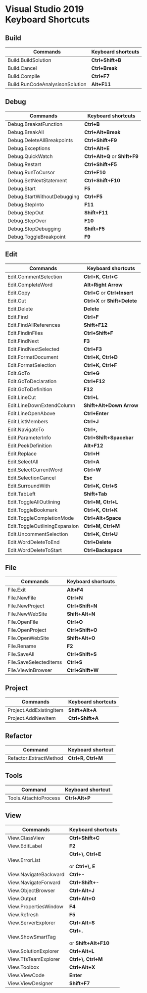 # Visual Studio 2019 <br/>Keyboard Shortcuts


## Build

|Commands|Keyboard shortcuts |
|--------------| - |
|Build.BuildSolution|**Ctrl+Shift+B** |
|Build.Cancel|**Ctrl+Break** |
|Build.Compile|**Ctrl+F7** |
|Build.RunCodeAnalysisonSolution|**Alt+F11**|

## Debug

|Commands|Keyboard shortcuts |
|--------------| - |
|Debug.BreakatFunction|**Ctrl+B**|
|Debug.BreakAll|**Ctrl+Alt+Break**|
|Debug.DeleteAllBreakpoints|**Ctrl+Shift+F9**|
|Debug.Exceptions|**Ctrl+Alt+E**|
|Debug.QuickWatch|**Ctrl+Alt+Q** or **Shift+F9**|
|Debug.Restart|**Ctrl+Shift+F5**|
|Debug.RunToCursor|**Ctrl+F10**|
|Debug.SetNextStatement|**Ctrl+Shift+F10**|
|Debug.Start|**F5**|
|Debug.StartWithoutDebugging|**Ctrl+F5**|
|Debug.StepInto|**F11**|
|Debug.StepOut|**Shift+F11**|
|Debug.StepOver|**F10**|
|Debug.StopDebugging|**Shift+F5**|
|Debug.ToggleBreakpoint|**F9**|

## Edit

|Commands|Keyboard shortcuts |
|--------------| - |
|Edit.CommentSelection|**Ctrl+K**, **Ctrl+C** |
|Edit.CompleteWord|**Alt+Right Arrow** |
|Edit.Copy|**Ctrl+C** or **Ctrl+Insert**|
|Edit.Cut|**Ctrl+X** or **Shift+Delete**|
|Edit.Delete|**Delete** |
|Edit.Find|**Ctrl+F**|
|Edit.FindAllReferences|**Shift+F12**|
|Edit.FindinFiles|**Ctrl+Shift+F**|
|Edit.FindNext|**F3**|
|Edit.FindNextSelected|**Ctrl+F3**|
|Edit.FormatDocument|**Ctrl+K, Ctrl+D** |
|Edit.FormatSelection|**Ctrl+K, Ctrl+F** |
|Edit.GoTo|**Ctrl+G**|
|Edit.GoToDeclaration|**Ctrl+F12**|
|Edit.GoToDefinition|**F12**|
|Edit.LineCut|**Ctrl+L** |
|Edit.LineDownExtendColumn|**Shift+Alt+Down Arrow** |
|Edit.LineOpenAbove|**Ctrl+Enter** |
|Edit.ListMembers|**Ctrl+J** |
|Edit.NavigateTo|**Ctrl+,**|
|Edit.ParameterInfo|**Ctrl+Shift+Spacebar** |
|Edit.PeekDefinition|**Alt+F12** |
|Edit.Replace|**Ctrl+H**|
|Edit.SelectAll|**Ctrl+A**|
|Edit.SelectCurrentWord|**Ctrl+W** |
|Edit.SelectionCancel|**Esc** |
|Edit.SurroundWith|**Ctrl+K, Ctrl+S**|
|Edit.TabLeft|**Shift+Tab** |
|Edit.ToggleAllOutlining|**Ctrl+M, Ctrl+L** |
|Edit.ToggleBookmark|**Ctrl+K, Ctrl+K** |
|Edit.ToggleCompletionMode|**Ctrl+Alt+Space** |
|Edit.ToggleOutliningExpansion|**Ctrl+M, Ctrl+M** |
|Edit.UncommentSelection|**Ctrl+K, Ctrl+U** |
|Edit.WordDeleteToEnd|**Ctrl+Delete** |
|Edit.WordDeleteToStart|**Ctrl+Backspace** |

## File

|Commands|Keyboard shortcuts |
|--------------| - |
|File.Exit|**Alt+F4**|
|File.NewFile|**Ctrl+N**|
|File.NewProject|**Ctrl+Shift+N**|
|File.NewWebSite|**Shift+Alt+N**|
|File.OpenFile|**Ctrl+O**|
|File.OpenProject|**Ctrl+Shift+O**|
|File.OpenWebSite|**Shift+Alt+O**|
|File.Rename|**F2** |
|File.SaveAll|**Ctrl+Shift+S**|
|File.SaveSelectedItems|**Ctrl+S**|
|File.ViewinBrowser|**Ctrl+Shift+W**|

## Project

|Commands|Keyboard shortcuts |
|--------------| - |
|Project.AddExistingItem|**Shift+Alt+A**|
|Project.AddNewItem|**Ctrl+Shift+A**|

## Refactor

|Command|Keyboard shortcut |
|-------------| - |
|Refactor.ExtractMethod|**Ctrl+R, Ctrl+M**|

## Tools

|Command|Keyboard shortcut |
|-------------| - |
|Tools.AttachtoProcess|**Ctrl+Alt+P**|

## View

|Commands|Keyboard shortcuts |
|--------------| - |
|View.ClassView|**Ctrl+Shift+C**|
|View.EditLabel|**F2**|
|View.ErrorList|**Ctrl+\\, Ctrl+E**<br /><br />or **Ctrl+\\, E**|
|View.NavigateBackward|**Ctrl+-**|
|View.NavigateForward|**Ctrl+Shift+-**|
|View.ObjectBrowser|**Ctrl+Alt+J**|
|View.Output|**Ctrl+Alt+O**|
|View.PropertiesWindow|**F4**|
|View.Refresh|**F5** |
|View.ServerExplorer|**Ctrl+Alt+S**|
|View.ShowSmartTag|**Ctrl+.**<br /><br />or **Shift+Alt+F10** |
|View.SolutionExplorer|**Ctrl+Alt+L**|
|View.TfsTeamExplorer|**Ctrl+\\, Ctrl+M**|
|View.Toolbox|**Ctrl+Alt+X**|
|View.ViewCode|**Enter** |
|View.ViewDesigner|**Shift+F7** |